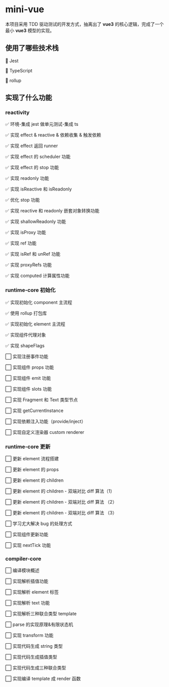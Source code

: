 # mini-vue

本项目采用 TDD 驱动测试的开发方式，抽离出了 **vue3** 的核心逻辑，完成了一个最小 **vue3** 模型的实现。

## 使用了哪些技术栈

:rocket: Jest

:rocket: TypeScript

:rocket: rollup

## 实现了什么功能

### **reactivity**

:white_check_mark: 环境-集成 jest 做单元测试-集成 ts

:white_check_mark: 实现 effect & reactive & 依赖收集 & 触发依赖

:white_check_mark: 实现 effect 返回 runner

:white_check_mark: 实现 effect 的 scheduler 功能

:white_check_mark: 实现 effect 的 stop 功能

:white_check_mark: 实现 readonly 功能

:white_check_mark: 实现 isReactive 和 isReadonly

:white_check_mark: 优化 stop 功能

:white_check_mark: 实现 reactive 和 readonly 嵌套对象转换功能

:white_check_mark: 实现 shallowReadonly 功能

:white_check_mark: 实现 isProxy 功能

:white_check_mark: 实现 ref 功能

:white_check_mark: 实现 isRef 和 unRef 功能

:white_check_mark: 实现 proxyRefs 功能

:white_check_mark: 实现 computed 计算属性功能

### **runtime-core 初始化**

:white_check_mark: 实现初始化 component 主流程

:white_check_mark: 使用 rollup 打包库

:white_check_mark: 实现初始化 element 主流程

:white_check_mark: 实现组件代理对象

:white_check_mark: 实现 shapeFlags

:white_large_square: 实现注册事件功能

:white_large_square: 实现组件 props 功能

:white_large_square: 实现组件 emit 功能

:white_large_square: 实现组件 slots 功能

:white_large_square: 实现 Fragment 和 Text 类型节点

:white_large_square: 实现 getCurrentInstance

:white_large_square: 实现依赖注入功能（provide/inject）

:white_large_square: 实现自定义渲染器 custom renderer

### runtime-core 更新

:white_large_square: 更新 element 流程搭建

:white_large_square: 更新 element 的 props

:white_large_square: 更新 element 的 children

:white_large_square: 更新 element 的 children - 双端对比 diff 算法（1）

:white_large_square: 更新 element 的 children - 双端对比 diff 算法 （2）

:white_large_square: 更新 element 的 children - 双端对比 diff 算法 （3）

:white_large_square: 学习尤大解决 bug 的处理方式

:white_large_square: 实现组件更新功能

:white_large_square: 实现 nextTick 功能

### compiler-core

:white_large_square: 编译模块概述

:white_large_square: 实现解析插值功能

:white_large_square: 实现解析 element 标签

:white_large_square: 实现解析 text 功能

:white_large_square: 实现解析三种联合类型 template

:white_large_square: parse 的实现原理&有限状态机

:white_large_square: 实现 transform 功能

:white_large_square: 实现代码生成 string 类型

:white_large_square: 实现代码生成插值类型

:white_large_square: 实现代码生成三种联合类型

:white_large_square: 实现编译 template 成 render 函数
